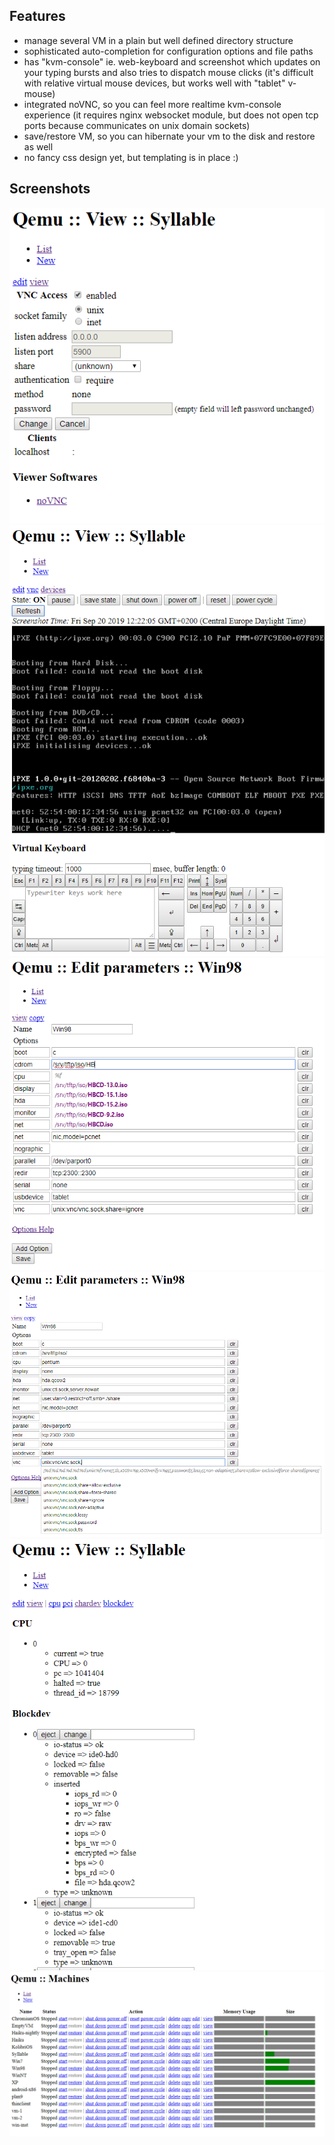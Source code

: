 ## Features

- manage several VM in a plain but well defined directory structure
- sophisticated auto-completion for configuration options and file paths
- has "kvm-console" ie. web-keyboard and screenshot which updates on your typing bursts and also tries to dispatch mouse clicks (it's difficult with relative virtual mouse devices, but works well with "tablet" v-mouse)
- integrated noVNC, so you can feel more realtime kvm-console experience (it requires nginx websocket module, but does not open tcp ports because communicates on unix domain sockets)
- save/restore VM, so you can hibernate your vm to the disk and restore as well
- no fancy css design yet, but templating is in place :)

## Screenshots

![config-vnc](screenshot/config-vnc.png)
![console](screenshot/console.png)
![edit-config-autocomplete-file](screenshot/edit-config-autocomplete-file.png)
![edit-config-autocomplete-vnc](screenshot/edit-config-autocomplete-vnc.png)
![inspect-devices](screenshot/inspect-devices.png)
![vm-list](screenshot/vm-list.png)
